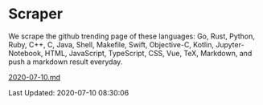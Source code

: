 # Scraper

We scrape the github trending page of these languages: Go, Rust, Python, Ruby, C++, C, Java, Shell, Makefile, Swift, Objective-C, Kotlin, Jupyter-Notebook, HTML, JavaScript, TypeScript, CSS, Vue, TeX, Markdown, and push a markdown result everyday.

[2020-07-10.md](https://github.com/yangwenmai/Scraper/blob/master/2020-07-10.md)

Last Updated: 2020-07-10 08:30:06